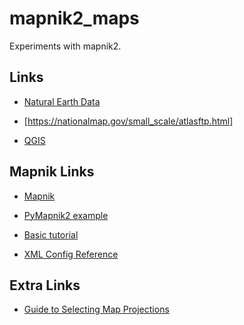 # mapnik2_maps

Experiments with mapnik2.

## Links

- [Natural Earth Data](http://www.naturalearthdata.com/)

- [https://nationalmap.gov/small_scale/atlasftp.html]

- [QGIS](http://www.qgis.org/en/site/)

## Mapnik Links

- [Mapnik](https://github.com/mapnik/mapnik)

- [PyMapnik2 example](https://github.com/mapnik/pymapnik2/blob/master/src/mapnik/demo/python/rundemo.py)

- [Basic tutorial](https://github.com/mapnik/mapnik/wiki/GettingStartedInPython)

- [XML Config Reference](https://github.com/mapnik/mapnik/wiki/XMLConfigReference)

## Extra Links

- [Guide to Selecting Map Projections](http://www.georeference.org/doc/guide_to_selecting_map_projections.htm)
